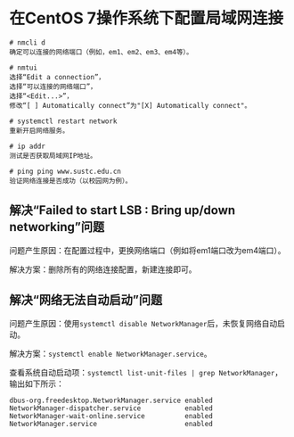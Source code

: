 # 在CentOS 7操作系统下配置局域网连接

```
# nmcli d
确定可以连接的网络端口（例如，em1、em2、em3、em4等）。

# nmtui
选择“Edit a connection”，
选择“可以连接的网络端口”，
选择“<Edit...>”，
修改“[ ] Automatically connect”为"[X] Automatically connect"。

# systemctl restart network
重新开启网络服务。

# ip addr 
测试是否获取局域网IP地址。

# ping ping www.sustc.edu.cn
验证网络连接是否成功（以校园网为例）。

```

## 解决“Failed to start LSB : Bring up/down networking”问题

问题产生原因：在配置过程中，更换网络端口（例如将em1端口改为em4端口）。

解决方案：删除所有的网络连接配置，新建连接即可。

## 解决“网络无法自动启动”问题

问题产生原因：使用```systemctl disable NetworkManager```后，未恢复网络自动启动。

解决方案：```systemctl enable NetworkManager.service```。

查看系统自动启动项：```systemctl list-unit-files | grep NetworkManager```，输出如下所示：

```
dbus-org.freedesktop.NetworkManager.service enabled
NetworkManager-dispatcher.service           enabled
NetworkManager-wait-online.service          enabled
NetworkManager.service                      enabled
```
